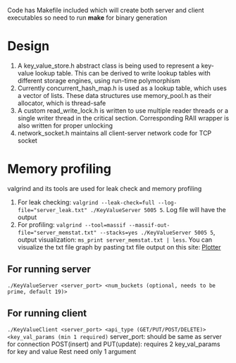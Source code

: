 Code has Makefile included which will create both server and client executables so need to run **make** for binary generation

# Design

1. A key_value_store.h abstract class is being used to represent a key-value lookup table. This can be derived to write lookup tables with different storage engines, using run-time polymorphism
2. Currently concurrent_hash_map.h is used as a lookup table, which uses a vector of lists. These data structures use memory_pool.h as their allocator, which is thread-safe
3. A custom read_write_lock.h is written to use multiple reader threads or a single writer thread in the critical section. Corresponding RAII wrapper is also written for proper unlocking
4. network_socket.h maintains all client-server network code for TCP socket

# Memory profiling

valgrind and its tools are used for leak check and memory profiling

1. For leak checking: `valgrind --leak-check=full --log-file="server_leak.txt" ./KeyValueServer 5005 5`. Log file will have the output
2. For profiling: `valgrind --tool=massif --massif-out-file="server_memstat.txt" --stacks=yes ./KeyValueServer 5005 5`, output visualization: `ms_print server_memstat.txt | less`. You can visualize the txt file graph by pasting txt file output on this site: [Plotter](https://boutglay.com/massifjs/)

## For running server

`./KeyValueServer <server_port> <num_buckets (optional, needs to be prime, default 19)>`

## For running client

`./KeyValueClient <server_port> <api_type (GET/PUT/POST/DELETE)> <key_val_params (min 1 required)`
server_port: should be same as server for connection
POST(insert) and PUT(update): requires 2 key_val_params for key and value
Rest need only 1 argument
